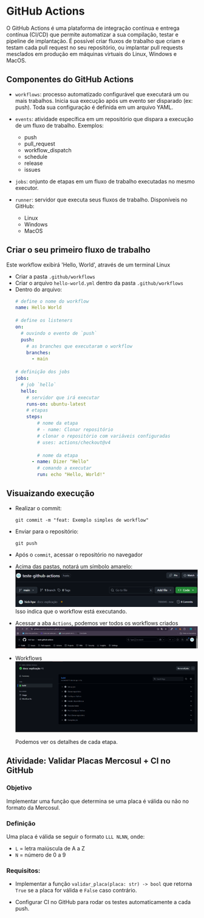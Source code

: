 # GitHub Actions

O GitHub Actions é uma plataforma de integração contínua e entrega contínua (CI/CD) que permite automatizar a sua compilação, testar e pipeline de implantação. É possível criar fluxos de trabalho que criam e testam cada pull request no seu repositório, ou implantar pull requests mesclados em produção em máquinas virtuais do Linux, Windows e MacOS.

## Componentes do GitHub Actions

- `workflows`: processo automatizado configurável que executará um ou mais trabalhos. Inicia sua execução após um evento ser disparado (ex: push). Toda sua configuração é definida em um arquivo YAML.

- `events`: atividade específica em um repositório que dispara a execução de um fluxo de trabalho. Exemplos:
    - push
    - pull_request
    - workflow_dispatch
    - schedule
    - release
    - issues

- `jobs`: onjunto de etapas em um fluxo de trabalho executadas no mesmo executor.

- `runner`: servidor que executa seus fluxos de trabalho. Disponíveis no GitHub:
    - Linux
    - Windows
    - MacOS

## Criar o seu primeiro fluxo de trabalho

Este workflow exibirá 'Hello, World', através de um terminal Linux
- Criar a pasta `.github/workflows`
- Criar o arquivo `hello-world.yml` dentro da pasta `.github/workflows`
- Dentro do arquivo:
    ```yaml
    # define o nome do workflow
    name: Hello World

    # define os listeners
    on:
      # ouvindo o evento de `push`
      push:
        # as branches que executaram o workflow
        branches:
          - main

    # definição dos jobs
    jobs:
      # job `hello`
      hello:
        # servidor que irá executar
        runs-on: ubuntu-latest
        # etapas
        steps:
            # nome da etapa
            # - name: Clonar repositório
            # clonar o repositório com variáveis configuradas
            # uses: actions/checkout@v4

            # nome da etapa
          - name: Dizer "Hello"
            # comando a executar
            run: echo "Hello, World!"

    ```
## Visuaizando execução

- Realizar o commit:
    ```
    git commit -m "feat: Exemplo simples de workflow" 
    ```
- Enviar para o repositório:
    ```
    git push
    ```
- Após o `commit`, acessar o repositório no navegador
- Acima das pastas, notará um símbolo amarelo:
    ![Imagem](assets/img/sinal.png)
    Isso indica que o workflow está executando.

- Acessar a aba `Actions`, podemos ver todos os workflows criados
    ![Imagem](assets/img/aba-actions.png)

- Workflows
    ![Imagem](assets/img/image.png)

    Podemos ver os detalhes de cada etapa.

## Atividade: Validar Placas Mercosul + CI no GitHub

### Objetivo
Implementar uma função que determina se uma placa é válida ou não no formato da Mercosul.

### Definição
Uma placa é válida se seguir o formato `LLL NLNN`, onde:
- `L` = letra maiúscula de A a Z
- `N` = número de 0 a 9

### Requisitos:

- Implementar  a função `validar_placa(placa: str) -> bool` que retorna `True` se a placa for válida e `False` caso contrário.

- Configurar CI no GitHub para rodar os testes automaticamente a cada push.